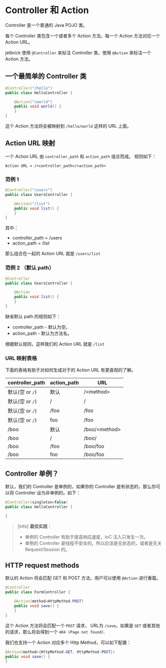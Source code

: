 Controller 和 Action
==================================

Controller 是一个普通的 Java POJO 类。

每个 Controller 类包含一个或者多个 Action 方法。每一个 Action 方法对应一个 Action URL。

jetbrick 使用 `@Controller` 来标注 Controller 类，使用 `@Action` 来标注一个 Action 方法。

一个最简单的 Controller 类
----------------------------------

```java
@Controller("/hello")
public class HelloController {

    @Action("/world")
    public void world() {
    }
}
```

这个 Action 方法将会被映射到 `/hello/world` 这样的 URL 上面。

Action URL 映射
-------------------------------

一个 Action URL 由 `controller_path` 和 `action_path` 组合而成。 规则如下：

```
Action URL = /<controller_path>/<action_path>
```

### 范例 1

```java
@Controller("/users")
public class UsersController {

    @Action("/list")
    public void list() {
    }
}
```

其中：
* controller_path = /users
* action_path = /list

那么组合在一起的 Action URL 就是 `/users/list`


### 范例 2 （默认 path）

```java
@Controller
public class UsersController {

    @Action
    public void list() {
    }
}
```

缺省默认 path 的规则如下：

* controller_path - 默认为空。
* action_path - 默认为方法名。

根据默认规则，这样我们的 Action URL 就是 `/list`

### URL 映射表格

下面的表格有助于对如何生成对于的 Action URL 有更直观的了解。

controller_path | action_path   | URL                     |
----------------|---------------|-------------------------|
默认(空 or `/`)   | 默认          | /&lt;method>            |
默认(空 or `/`)   | /             | /                       |
默认(空 or `/`)   | /foo          | /foo                    |
默认(空 or `/`)   | foo           | /foo                    |
/boo            | 默认          | /boo/&lt;method>        |
/boo            | /             | /boo/                   |
/boo            | /foo          | /boo/foo                |
/boo            | foo           | /boo/foo                |


Controller 单例？
-----------------------------

默认，我们的 Controller 是单例的，如果你的 Controller 是有状态的，那么你可以将 Controller 设为非单例的。如下：

```java
@Controller(singleton=false)
public class HelloController {

}
```

> [info] **最佳实践**：
>
> * 单例的 Controller 有助于提高响应速度，IoC 注入只发生一次。
> * 单例的 Controller 是线程不安全的，所以应该是无状态的，或者是无关 Request/Session 的。


HTTP request methods
----------------------------

默认的 Action 将会匹配 GET 和 POST 方法，用户可以使用 `@Action` 进行重载。

```java
@Controller
public class FormController {

    @Action(method=HttpMethod.POST)
    public void save() {
    }
}
```

这个 Action 方法将会匹配一个 `POST` 请求， URL为 `/save`。如果是 `GET` 或者其他的请求，那么将会得到一个 `404 (Page not found)`.

我们也支持一个 Action 对应多个 Http Method，可以如下配置：

```java
@Action(method={HttpMethod.GET, HttpMethod.POST})
public void save() {
}
```


